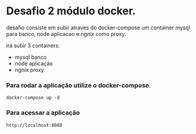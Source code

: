 # Desafio 2 módulo docker.

desafio consiste em subir atraves do docker-compose um container mysql para banco, node aplicacao e ngnix como proxy.

irá subir 3 containers:
- mysql banco
- node aplicação
- ngnix proxy

### Para rodar a aplicação utilize o docker-compose.
```
docker-compose up -d
```

### Para acessar a aplicação
```
http://localhost:8080
```
